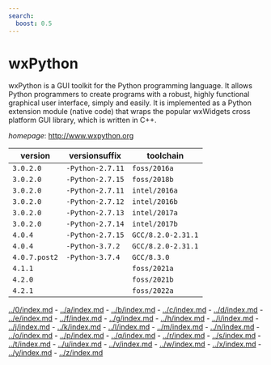 ```yaml
---
search:
  boost: 0.5
---
```

# wxPython

wxPython is a GUI toolkit for the Python programming language.  It allows Python programmers to create programs with a robust,  highly functional graphical user interface, simply and easily.  It is implemented as a Python extension module (native code)  that wraps the popular wxWidgets cross platform GUI library,  which is written in C++.

*homepage*: <http://www.wxpython.org>

version | versionsuffix | toolchain
--------|---------------|----------
``3.0.2.0`` | ``-Python-2.7.11`` | ``foss/2016a``
``3.0.2.0`` | ``-Python-2.7.15`` | ``foss/2018b``
``3.0.2.0`` | ``-Python-2.7.11`` | ``intel/2016a``
``3.0.2.0`` | ``-Python-2.7.12`` | ``intel/2016b``
``3.0.2.0`` | ``-Python-2.7.13`` | ``intel/2017a``
``3.0.2.0`` | ``-Python-2.7.14`` | ``intel/2017b``
``4.0.4`` | ``-Python-2.7.15`` | ``GCC/8.2.0-2.31.1``
``4.0.4`` | ``-Python-3.7.2`` | ``GCC/8.2.0-2.31.1``
``4.0.7.post2`` | ``-Python-3.7.4`` | ``GCC/8.3.0``
``4.1.1`` |  | ``foss/2021a``
``4.2.0`` |  | ``foss/2021b``
``4.2.1`` |  | ``foss/2022a``

[../0/index.md](0) - [../a/index.md](a) - [../b/index.md](b) - [../c/index.md](c) - [../d/index.md](d) - [../e/index.md](e) - [../f/index.md](f) - [../g/index.md](g) - [../h/index.md](h) - [../i/index.md](i) - [../j/index.md](j) - [../k/index.md](k) - [../l/index.md](l) - [../m/index.md](m) - [../n/index.md](n) - [../o/index.md](o) - [../p/index.md](p) - [../q/index.md](q) - [../r/index.md](r) - [../s/index.md](s) - [../t/index.md](t) - [../u/index.md](u) - [../v/index.md](v) - [../w/index.md](w) - [../x/index.md](x) - [../y/index.md](y) - [../z/index.md](z)

